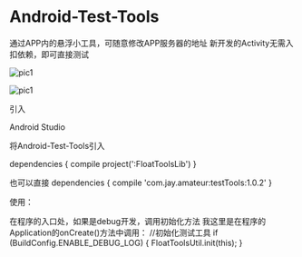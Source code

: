 # Android-Test-Tools
通过APP内的悬浮小工具，可随意修改APP服务器的地址
新开发的Activity无需入扣依赖，即可直接测试


![pic1](https://github.com/zenqingjie/Android-Test-Tools/blob/master/app/image/1.png)


![pic1](https://github.com/zenqingjie/Android-Test-Tools/blob/master/app/image/2.png)

引入

Android Studio

将Android-Test-Tools引入

dependencies {
    compile project(':FloatToolsLib')
}

也可以直接
dependencies {
   compile 'com.jay.amateur:testTools:1.0.2'
}


使用：

在程序的入口处，如果是debug开发，调用初始化方法
我这里是在程序的Application的onCreate()方法中调用：
  //初始化测试工具
  if (BuildConfig.ENABLE_DEBUG_LOG) {
   FloatToolsUtil.init(this);
  }
